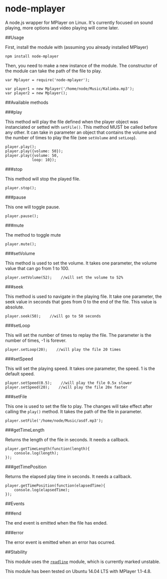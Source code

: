 node-mplayer
============

A node.js wrapper for MPlayer on Linux. It's currently focused on sound playing, more options and video playing will come later.

##Usage

First, install the module with (assuming you already installed MPlayer)

	npm install node-mplayer

Then, you need to make a new instance of the module. The constructor of the module can take the path of the file to play. 

	var Mplayer = require('node-mplayer'); 
    
	var player1 = new Mplayer('/home/node/Music/Kalimba.mp3');
    var player2 = new Mplayer();
    
##Available methods

###play

This method will play the file defined when the player object was instanciated or setted with `setFile()`. This method MUST be called before any other. 
It can take in parameter an object that contains the volume and the number of times to play the file (see `setVolume` and `setLoop`).

	player.play();
    player.play({volume: 50});
    player.play({volume: 50,
    			loop: 10});

###stop

This method will stop the played file. 

	player.stop();
    
###pause

This one will toggle pause.

	player.pause();
    
###mute

The method to toggle mute

	player.mute();
    
###setVolume

This method is used to set the volume. It takes one parameter, the volume value that can go from 1 to 100.

	player.setVolume(52);    //will set the volume to 52%

###seek

This method is used to navigate in the playing file. It take one parameter, the seek value in seconds that goes from 0 to the end of the file. This value is absolute.

	player.seek(50);    //will go to 50 seconds

###setLoop

This will set the number of times to replay the file. The parameter is the number of times, -1 is forever.

	player.setLoop(20);    //will play the file 20 times
    
###setSpeed

This will set the playing speed. It takes one parameter, the speed. 1 is the default speed.

	player.setSpeed(0.5);    //will play the file 0.5x slower
    player.setSpeed(20);    //will play the file 20x faster
    
###setFile

This one is used to set the file to play. The changes will take effect after calling the `play()` method. It takes the path of the file in parameter.

	player.setFile('/home/node/Music/asdf.mp3');

###getTimeLength

Returns the length of the file in seconds. It needs a callback.

	player.getTimeLength(function(length){
    	console.log(length);
    });

###getTimePosition

Returns the elapsed play time in seconds. It needs a callback.

	player.getTimePosition(function(elapsedTime){
    	console.log(elapsedTime);
    });

##Events

###end

The end event is emitted when the file has ended.

###error

The error event is emitted when an error has ocurred.

##Stability

This module uses the [`readline`](http://www.nodejs.org/api/readline.html) module, which is currently marked unstable. 

This module has been tested on Ubuntu 14.04 LTS with MPlayer 1.1-4.8.





























    





